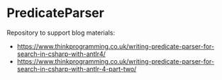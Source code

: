 # PredicateParser

Repository to support blog materials:
- https://www.thinkprogramming.co.uk/writing-predicate-parser-for-search-in-csharp-with-antlr4/
- https://www.thinkprogramming.co.uk/writing-predicate-parser-for-search-in-csharp-with-antlr-4-part-two/
